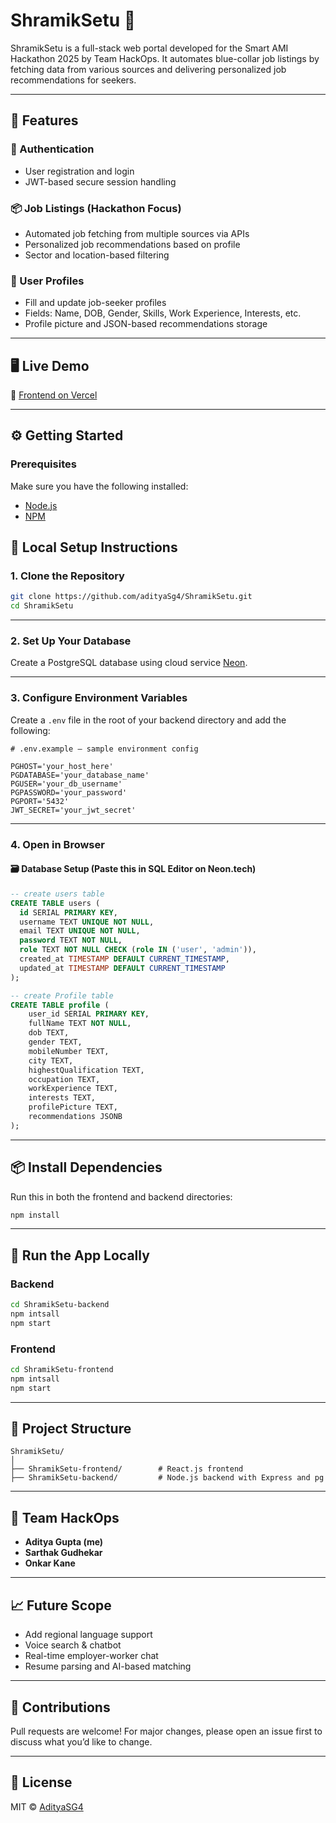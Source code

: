 

# ShramikSetu 💙

ShramikSetu is a full-stack web portal developed for the Smart AMI Hackathon 2025 by Team HackOps. It automates blue-collar job listings by fetching data from various sources and delivering personalized job recommendations for seekers. 

---

## 🔧 Features

### 👥 Authentication
- User registration and login
- JWT-based secure session handling

### 📦 Job Listings (Hackathon Focus)
- Automated job fetching from multiple sources via APIs
- Personalized job recommendations based on profile
- Sector and location-based filtering

### 👤 User Profiles
- Fill and update job-seeker profiles
- Fields: Name, DOB, Gender, Skills, Work Experience, Interests, etc.
- Profile picture and JSON-based recommendations storage


---

## 🖥️ Live Demo

🔗 [Frontend on Vercel](https://shramik-setu-main.vercel.app/)

---

## ⚙️ Getting Started

### Prerequisites

Make sure you have the following installed:

- [Node.js](https://nodejs.org/)
- [NPM](https://www.npmjs.com/) 

## 🚀 Local Setup Instructions

### 1. Clone the Repository

```bash
git clone https://github.com/adityaSg4/ShramikSetu.git
cd ShramikSetu

```
---
### 2. Set Up Your Database

Create a PostgreSQL database using cloud service [Neon](https://neon.tech).

---

### 3. Configure Environment Variables

Create a `.env` file in the root of your backend directory and add the following:

```env
# .env.example — sample environment config

PGHOST='your_host_here'
PGDATABASE='your_database_name'
PGUSER='your_db_username'
PGPASSWORD='your_password'
PGPORT='5432'
JWT_SECRET='your_jwt_secret'
```

---
### 4. Open in Browser
#### 🗃️ Database Setup (Paste this in SQL Editor on Neon.tech)

```sql
-- create users table
CREATE TABLE users (
  id SERIAL PRIMARY KEY,
  username TEXT UNIQUE NOT NULL,
  email TEXT UNIQUE NOT NULL,
  password TEXT NOT NULL,
  role TEXT NOT NULL CHECK (role IN ('user', 'admin')),
  created_at TIMESTAMP DEFAULT CURRENT_TIMESTAMP,
  updated_at TIMESTAMP DEFAULT CURRENT_TIMESTAMP
);

-- create Profile table
CREATE TABLE profile (
    user_id SERIAL PRIMARY KEY,
    fullName TEXT NOT NULL,
    dob TEXT, 
    gender TEXT,
    mobileNumber TEXT,
    city TEXT,
    highestQualification TEXT,
    occupation TEXT,
    workExperience TEXT,
    interests TEXT,
    profilePicture TEXT,
    recommendations JSONB
);

```
---


## 📦 Install Dependencies

Run this in both the frontend and backend directories:

```bash
npm install
```


---

## 🏁 Run the App Locally

### Backend

```bash
cd ShramikSetu-backend
npm intsall
npm start
```

### Frontend

```bash
cd ShramikSetu-frontend
npm intsall
npm start
```

---

## 📂 Project Structure

```
ShramikSetu/
│
├── ShramikSetu-frontend/        # React.js frontend
├── ShramikSetu-backend/         # Node.js backend with Express and pg
```

---

## 🙌 Team HackOps

- **Aditya Gupta (me)**
- **Sarthak Gudhekar**
- **Onkar Kane**

---

## 📈 Future Scope

- Add regional language support
- Voice search & chatbot
- Real-time employer-worker chat
- Resume parsing and AI-based matching

---

## 🙌 Contributions

Pull requests are welcome! For major changes, please open an issue first to discuss what you’d like to change.

---

## 📄 License

MIT © [AdityaSG4](https://github.com/AdityaSG4)
